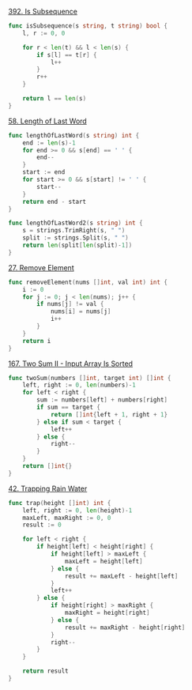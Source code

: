 [392. Is Subsequence](https://leetcode.com/problems/is-subsequence/)

```go
func isSubsequence(s string, t string) bool {
    l, r := 0, 0

    for r < len(t) && l < len(s) {
        if s[l] == t[r] {
            l++
        }
        r++
    }

    return l == len(s)
}
```

[58. Length of Last Word](https://leetcode.com/problems/length-of-last-word/)

```go
func lengthOfLastWord(s string) int {
    end := len(s)-1
    for end >= 0 && s[end] == ' ' {
        end--
    }
    start := end
    for start >= 0 && s[start] != ' ' {
        start--
    }
    return end - start
}

func lengthOfLastWord2(s string) int {
    s = strings.TrimRight(s, " ")
    split := strings.Split(s, " ")
    return len(split[len(split)-1])
}
```

[27. Remove Element](http://leetcode.com/problems/remove-element/)

```go
func removeElement(nums []int, val int) int {
    i := 0
    for j := 0; j < len(nums); j++ {
        if nums[j] != val {
            nums[i] = nums[j]
            i++
        }
    }
    return i
}
```

[167. Two Sum II - Input Array Is Sorted](http://leetcode.com/problems/two-sum-ii-input-array-is-sorted/)

```go
func twoSum(numbers []int, target int) []int {
    left, right := 0, len(numbers)-1
    for left < right {
        sum := numbers[left] + numbers[right]
        if sum == target {
            return []int{left + 1, right + 1}
        } else if sum < target {
            left++
        } else {
            right--
        }
    }
    return []int{}
}
```
[42. Trapping Rain Water](http://leetcode.com/problems/trapping-rain-water/)

```go
func trap(height []int) int {
    left, right := 0, len(height)-1
    maxLeft, maxRight := 0, 0
    result := 0

    for left < right {
        if height[left] < height[right] {
            if height[left] > maxLeft {
                maxLeft = height[left]
            } else {
                result += maxLeft - height[left]
            }
            left++
        } else {
            if height[right] > maxRight {
                maxRight = height[right]
            } else {
                result += maxRight - height[right]
            }
            right--
        }
    }

    return result
}
```

